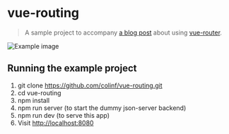 # vue-routing

> A sample project to accompany [a blog post](http://j.mp/2m7IauQ) about using [vue-router](https://router.vuejs.org).

![Example image](http://cfshare.s3-eu-west-1.amazonaws.com/2017-03-03_13-06-53.png)

## Running the example project

1. git clone https://github.com/colinf/vue-routing.git
2. cd vue-routing
3. npm install
4. npm run server (to start the dummy json-server backend)
5. npm run dev (to serve this app)
6. Visit [http://localhost:8080](http://localhost:8080)